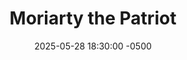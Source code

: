 ---
title: Moriarty the Patriot
date: 2025-05-28 18:30:00 -0500
layout: post
description: In the late 19th century, Great Britain rules over a quarter of the world. Nobles sit in their fancy homes in comfort and luxury, while the working class slaves away at their jobs. When young Albert James Moriarty’s upper-class family adopts two lower-class orphans, the cruelty the boys experience at his family’s hands cements Albert’s hatred of the nobility he was born into. He asks the older of the two boys—who has a genius mind and a killer instinct—to help him rid the world of evil, starting with Albert’s own family!
format: 
publisher:
mangaka:
release_year:
chapters: 
genre: 
status:
tags: 
toc: true
image: 
permalink: /media/books/manga/moriarty-the-patriot
order: false
---